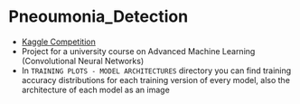 # Pneoumonia_Detection
- [Kaggle Competition](https://www.kaggle.com/competitions/pneumonia-detection-nov2021)
- Project for a university course on Advanced Machine Learning (Convolutional Neural Networks)
- In ```TRAINING PLOTS - MODEL ARCHITECTURES``` directory you can find training accuracy distributions for each training version of every model, 
also the architecture of each model as an image

